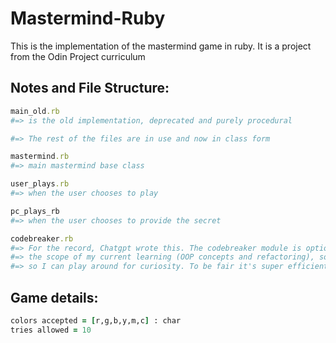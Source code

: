 # Mastermind-Ruby

This is the implementation of the mastermind game in ruby.
It is a project from the Odin Project curriculum

## Notes and File Structure:

``` ruby
main_old.rb
#=> is the old implementation, deprecated and purely procedural

#=> The rest of the files are in use and now in class form

mastermind.rb 
#=> main mastermind base class

user_plays.rb 
#=> when the user chooses to play

pc_plays_rb   
#=> when the user chooses to provide the secret 

codebreaker.rb 
#=> For the record, Chatgpt wrote this. The codebreaker module is optional and also not within 
#=> the scope of my current learning (OOP concepts and refactoring), so I decided to defer it to AI
#=> so I can play around for curiosity. To be fair it's super efficient and can crack the code at around seven tries. 
```


## Game details:

``` ruby
colors accepted = [r,g,b,y,m,c] : char
tries allowed = 10
```

